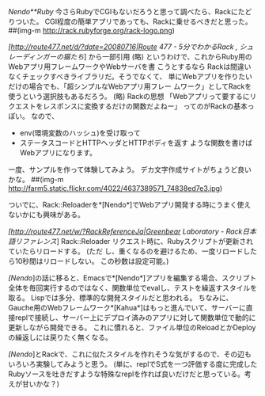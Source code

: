*Nendo**Ruby* 今さらRubyでCGIもないだろうと思って調べたら、Rackにたどりついた。
CGI程度の簡単アプリであっても、Rackに乗せるべきだと思った。
 ##(img-m http://rack.rubyforge.org/rack-logo.png)

 *[http://route477.net/d/?date=20080716|Route 477 - 5分でわかるRack , シュレーディンガーの猫たち*] から一部引用
(略)
 というわけで、これからRuby用のWebアプリ用フレームワークやWebサーバを書
 こうとするなら Rackは間違いなくチェックすべきライブラリだ。そうでなくて、
 単にWebアプリを作りたいだけの場合でも、「超シンプルなWebアプリ用フレー
 ムワーク」としてRackを使うという選択肢もあるだろう。
(略)
 Rackの思想
 「Webアプリって要するにリクエストをレスポンスに変換するだけの関数だよねー」
  ってのがRackの基本っぽい。
 なので、
  * env(環境変数のハッシュ)を受け取って
  * ステータスコードとHTTPヘッダとHTTPボディを返す
 ような関数を書けばWebアプリになります。

一度、サンプルを作って体験してみよう。
デカ文字作成サイトがちょうど良いかな。
 ##(img-m http://farm5.static.flickr.com/4022/4637389571_74838ed7e3.jpg)

ついでに、Rack::Reloaderを*[Nendo*]でWebアプリ開発する時にうまく使えないかにも興味がある。

 *[http://route477.net/w/?RackReferenceJa|Greenbear Laboratory - Rack日本語リファレンス*]
 Rack::Reloader
   リクエスト時に、Rubyスクリプトが更新されていたらリロードする。 (ただ
   し、重くなるのを避けるため、一度リロードしたら10秒間はリロードしない。
   この秒数は設定可能。)

*[Nendo*]の話に移ると、Emacsで*[Nendo*]アプリを編集する場合、スクリプト全体を毎回実行するのではなく、関数単位でevalし、テストを繰返すスタイルを取る。
Lispでは多分、標準的な開発スタイルだと思われる。
ちなみに、Gauche用のWebフレームワーク*[Kahua*]はもっと進んでいて、サーバーに直接replで接続し、サーバー上にデプロイ済みのアプリに対して関数単位で動的に更新しながら開発できる。
これに慣れると、ファイル単位のReloadとかDeployの繰返しには戻りたく無くなる。

*[Nendo*]とRackで、これに似たスタイルを作れそうな気がするので、その辺もいろいろ実験してみようと思う。
(単に、replでS式を一つ評価する度に完成したRubyソースを吐きだすような特殊なreplを作れば良いだけだと思っている。考えが甘いかな？)
